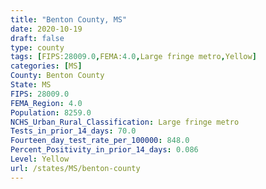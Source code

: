```yaml
---
title: "Benton County, MS"
date: 2020-10-19
draft: false
type: county
tags: [FIPS:28009.0,FEMA:4.0,Large fringe metro,Yellow]
categories: [MS]
County: Benton County
State: MS
FIPS: 28009.0
FEMA_Region: 4.0
Population: 8259.0
NCHS_Urban_Rural_Classification: Large fringe metro
Tests_in_prior_14_days: 70.0
Fourteen_day_test_rate_per_100000: 848.0
Percent_Positivity_in_prior_14_days: 0.086
Level: Yellow
url: /states/MS/benton-county
---
```



